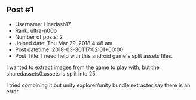 ## Post #1
- Username: Linedash17
- Rank: ultra-n00b
- Number of posts: 2
- Joined date: Thu Mar 29, 2018 4:48 am
- Post datetime: 2018-03-30T17:02:01+00:00
- Post Title: I need help with this android game's split assets files.

I wanted to extract images from the game to play with, but the sharedassets0.assets is split into 25. 

I tried combining it but unity explorer/unity bundle extracter say there is an error.
